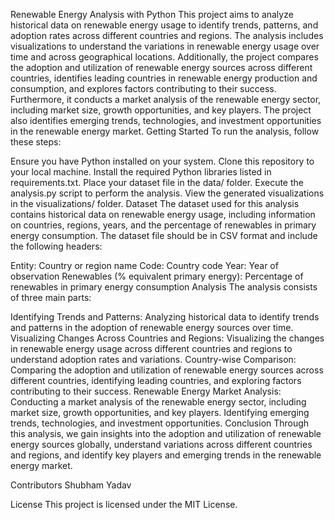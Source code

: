 Renewable Energy Analysis with Python
This project aims to analyze historical data on renewable energy usage to identify trends, patterns, and adoption rates across different countries and regions. The analysis includes visualizations to understand the variations in renewable energy usage over time and across geographical locations. Additionally, the project compares the adoption and utilization of renewable energy sources across different countries, identifies leading countries in renewable energy production and consumption, and explores factors contributing to their success. Furthermore, it conducts a market analysis of the renewable energy sector, including market size, growth opportunities, and key players. The project also identifies emerging trends, technologies, and investment opportunities in the renewable energy market.
Getting Started
To run the analysis, follow these steps:

Ensure you have Python installed on your system.
Clone this repository to your local machine.
Install the required Python libraries listed in requirements.txt.
Place your dataset file in the data/ folder.
Execute the analysis.py script to perform the analysis.
View the generated visualizations in the visualizations/ folder.
Dataset
The dataset used for this analysis contains historical data on renewable energy usage, including information on countries, regions, years, and the percentage of renewables in primary energy consumption. The dataset file should be in CSV format and include the following headers:

Entity: Country or region name
Code: Country code
Year: Year of observation
Renewables (% equivalent primary energy): Percentage of renewables in primary energy consumption
Analysis
The analysis consists of three main parts:

Identifying Trends and Patterns: Analyzing historical data to identify trends and patterns in the adoption of renewable energy sources over time.
Visualizing Changes Across Countries and Regions: Visualizing the changes in renewable energy usage across different countries and regions to understand adoption rates and variations.
Country-wise Comparison: Comparing the adoption and utilization of renewable energy sources across different countries, identifying leading countries, and exploring factors contributing to their success.
Renewable Energy Market Analysis: Conducting a market analysis of the renewable energy sector, including market size, growth opportunities, and key players. Identifying emerging trends, technologies, and investment opportunities.
Conclusion
Through this analysis, we gain insights into the adoption and utilization of renewable energy sources globally, understand variations across different countries and regions, and identify key players and emerging trends in the renewable energy market.

Contributors
Shubham Yadav


License
This project is licensed under the MIT License.
